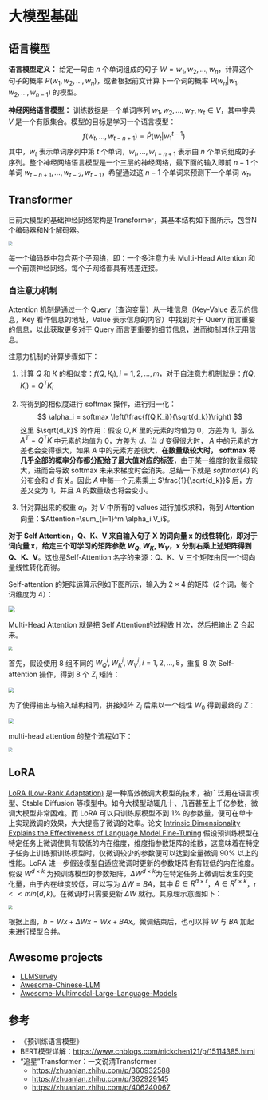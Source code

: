 # 大模型基础

## 语言模型

**语言模型定义：** 给定一句由 $n$ 个单词组成的句子 $W=w_1, w_2, \dots, w_n$，计算这个句子的概率 $P(w_1, w_2, \dots, w_n)$，或者根据前文计算下一个词的概率 $P(w_n | w_1, w_2, \dots, w_{n-1})$ 的模型。

**神经网络语言模型：** 训练数据是一个单词序列 $w_1, w_2, \dots, w_T, w_t \in V$，其中字典 $V$ 是一个有限集合。模型的目标是学习一个语言模型：
$$
f(w_t, \dots, w_{t-n+1})= \hat{P} (w_t | w_1^{t-1})
$$
其中，$w_t$ 表示单词序列中第 $t$ 个单词，$w_t, \dots, w_{t-n+1}$ 表示由 $n$ 个单词组成的子序列。整个神经网络语言模型是一个三层的神经网络，最下面的输入即前 $n-1$ 个单词 $w_{t-n+1}, \dots, w_{t-2}, w_{t-1}$，希望通过这 $n-1$ 个单词来预测下一个单词 $w_t$。

## Transformer

目前大模型的基础神经网络架构是Transformer，其基本结构如下图所示，包含N个编码器和N个解码器。

<img src="../assets/transformer.jpg" style="zoom:50%;" />

每一个编码器中包含两个子网络，即：一个多注意力头 Multi-Head Attention 和一个前馈神经网络。每个子网络都具有残差连接。

### 自注意力机制

Attention 机制是通过一个 Query（查询变量）从一堆信息（Key-Value 表示的信息，Key 看作信息的地址，Value 表示信息的内容）中找到对于 Query 而言重要的信息，以此获取更多对于 Query 而言更重要的细节信息，进而抑制其他无用信息。

注意力机制的计算步骤如下：

1. 计算 $Q$ 和 $K$ 的相似度：$f(Q,K_i),i=1,2,\dots,m$，对于自注意力机制就是：$f(Q,K_i)=Q^T K_i$

2. 将得到的相似度进行 softmax 操作，进行归一化：
   $$
   \alpha_i = softmax \left(\frac{f(Q,K_i)}{\sqrt{d_k}}\right)
   $$
   这里 $\sqrt{d_k}$ 的作用：假设 $Q,K$  里的元素的均值为 0，方差为 1，那么 $A^T=Q^T K$ 中元素的均值为 0，方差为 $d$。当 $d$ 变得很大时， $A$ 中的元素的方差也会变得很大，如果 $A$ 中的元素方差很大，**在数量级较大时， softmax 将几乎全部的概率分布都分配给了最大值对应的标签**，由于某一维度的数量级较大，进而会导致 softmax 未来求梯度时会消失。总结一下就是 $softmax(A)$ 的分布会和 $d$ 有关。因此 $A$ 中每一个元素乘上 $\frac{1}{\sqrt{d_k}}$ 后，方差又变为 1，并且 $A$ 的数量级也将会变小。

3. 针对算出来的权重 $\alpha_i$，对 $V$ 中所有的 values 进行加权求和，得到 Attention 向量：$Attention=\sum_{i=1}^m \alpha_i V_i$。

**对于 Self Attention，Q、K、V 来自输入句子 X 的词向量 x 的线性转化，即对于词向量 x，给定三个可学习的矩阵参数 $W_Q, W_K, W_V$，x 分别右乘上述矩阵得到 Q、K、V**。这也是Self-Attention 名字的来源：Q、K、V 三个矩阵由同一个词向量线性转化而得。

Self-attention 的矩阵运算示例如下图所示，输入为 $2 \times 4$ 的矩阵（2个词，每个词维度为 4）：

<img src="../assets/transformer2.jpg" style="zoom:80%;" />

Multi-Head Attention 就是把 Self Attention的过程做 H 次，然后把输出 Z 合起来。

<img src="../assets/transformer3.jpg" style="zoom:50%;" />

首先，假设使用 8 组不同的 $W_Q^i, W_K^i, W_V^i, i=1,2,\dots,8$，重复 8 次 Self-attention 操作，得到 8 个 $Z_i$ 矩阵：

<img src="../assets/transformer4.jpg" style="zoom:70%;" />

为了使得输出与输入结构相同，拼接矩阵 $Z_i$ 后乘以一个线性 $W_0$ 得到最终的 $Z$：

<img src="../assets/transformer5.jpg" style="zoom:70%;" />

multi-head attention 的整个流程如下：

<img src="../assets/transformer6.jpg" style="zoom:50%;" />

## LoRA

[LoRA (Low-Rank Adaptation)](https://arxiv.org/abs/2106.09685) 是一种高效微调大模型的技术，被广泛用在语言模型、Stable Diffusion 等模型中。如今大模型动辄几十、几百甚至上千亿参数，微调大模型非常困难。而 LoRA 可以只训练原模型不到 1% 的参数量，便可在单卡上实现微调的效果，大大提高了微调的效率。论文 [Intrinsic Dimensionality Explains the Effectiveness of Language Model Fine-Tuning](https://link.zhihu.com/?target=https%3A//aclanthology.org/2021.acl-long.568.pdf) 假设预训练模型在特定任务上微调使具有较低的内在维度，维度指参数矩阵的维数，这意味着在特定子任务上训练预训练模型时，仅微调较少的参数便可以达到全量微调 90% 以上的性能。LoRA 进一步假设模型自适应微调时更新的参数矩阵也有较低的内在维度。假设 $W^{d \times k}$ 为预训练模型的参数矩阵，$\Delta W^{d \times k}$为在特定任务上微调后发生的变化量，由于内在维度较低，可以写为 $\Delta W=BA$，其中 $B \in R^{d \times r}$，$A \in R^{r \times k}$，$r << min(d, k)$。在微调时只需要更新 $\Delta W$ 就行。其原理示意图如下：

<img src="../assets/lora.jpg" style="zoom:50%;" />

根据上图，$h=Wx + \Delta W x=Wx + BA x$。微调结束后，也可以将 $W$ 与 $BA$ 加起来进行模型合并。

## Awesome projects

- [LLMSurvey](https://github.com/RUCAIBox/LLMSurvey)
- [Awesome-Chinese-LLM](https://github.com/HqWu-HITCS/Awesome-Chinese-LLM)
- [Awesome-Multimodal-Large-Language-Models](https://github.com/BradyFU/Awesome-Multimodal-Large-Language-Models)

## 参考

- 《预训练语言模型》
- BERT模型详解：https://www.cnblogs.com/nickchen121/p/15114385.html
- “追星”Transformer：一文说清Transformer：
  - https://zhuanlan.zhihu.com/p/360932588
  - https://zhuanlan.zhihu.com/p/362929145
  - https://zhuanlan.zhihu.com/p/406240067





